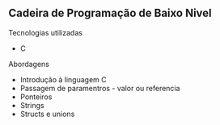 ## Cadeira de Programação de Baixo Nivel ##

Tecnologias utilizadas 
  - C

Abordagens
  - Introdução à linguagem C
  - Passagem de paramentros - valor ou referencia 
  - Ponteiros
  - Strings
  - Structs e unions
